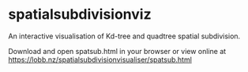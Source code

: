 # spatialsubdivisionviz
An interactive visualisation of Kd-tree and quadtree spatial subdivision.

Download and open spatsub.html in your browser or view online at
https://lobb.nz/spatialsubdivisionvisualiser/spatsub.html
